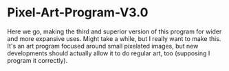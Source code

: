 # Pixel-Art-Program-V3.0
 Here we go, making the third and superior version of this program for wider and more expansive uses. Might take a while, but I really want to make this. It's an art program focused around small pixelated images, but new developments should actually allow it to do regular art, too (supposing I program it correctly).
